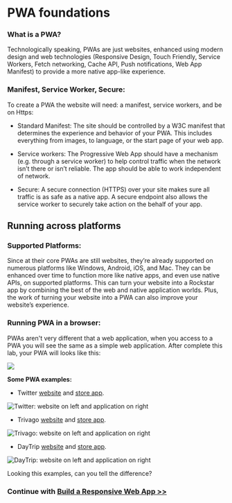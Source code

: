# PWA foundations

### What is a PWA?

Technologically speaking, PWAs are just websites, enhanced using modern design and web technologies (Responsive Design, Touch Friendly, Service Workers, Fetch networking, Cache API, Push notifications, Web App Manifest) to provide a more native app-like experience.

### Manifest, Service Worker, Secure:
To create a PWA the website will need: a manifest, service workers, and be on Https:

   + Standard Manifest:  The site should be controlled by a W3C manifest that determines the experience and behavior of your PWA. This includes everything from images, to language, or the start page of your web app.

   + Service workers: The Progressive Web App should have a mechanism (e.g. through a service worker) to help control traffic when the network isn’t there or isn’t reliable. The app should be able to work independent of network.

   + Secure: A secure connection (HTTPS) over your site makes sure all traffic is as safe as a native app. A secure endpoint also allows the service worker to securely take action on the behalf of your app.

## Running across platforms

### Supported Platforms:

Since at their core PWAs are still websites, they’re already supported on numerous platforms like Windows, Android, iOS, and Mac. They can be enhanced over time to function more like native apps, and even use native APIs, on supported platforms.  This can turn your website into a Rockstar app by combining the best of the web and native application worlds.  Plus, the work of turning your website into a PWA can also improve your website’s experience.

### Running PWA in a browser:

PWAs aren't very different that a web application, when you access to a PWA you will see the same as a simple web application.
After complete this lab, your PWA will looks like this:

![](/Media/Picture1.jpg)

**Some PWA examples:**

+ Twitter [website](https://twitter.com)  and [store app](https://www.microsoft.com/en-us/store/p/twitter/9wzdncrfj140).

![Twitter: website on left and application on right](//Media/Picture2.jpg)

+ Trivago [website](https://www.trivago.es/) and [store app](https://www.microsoft.com/en-us/store/p/trivago/9nv9sdq842gq).

![Trivago: website on left and application on right](//Media/Picture3.jpg)


+ DayTrip [website](https://www.godaytrip.com/) and [store app](https://www.microsoft.com/en-us/store/p/daytrip/9nfdsvs69k6m).

![DayTrip: website on left and application on right](//Media/Picture4.jpg)

Looking this examples, can you tell the difference?

### Continue with [Build a Responsive Web App >> ](lab-part-2.md)
